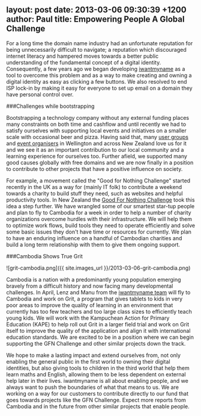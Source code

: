 layout: post
date: 2013-03-06 09:30:39 +1200
author: Paul
title: Empowering People A Global Challenge
----

For a long time the domain name industry had an unfortunate reputation for being unnecessarily difficult to navigate; a reputation which discouraged internet literacy and hampered moves towards a better public understanding of the fundamental concept of a digital identity. Consequently, a few years ago we began developing [iwantmyname](https://iwantmyname.com) as a tool to overcome this problem and as a way to make creating and owning a digital identity as easy as clicking a few buttons. We also resolved to end ISP lock-­in by making it easy for everyone to set up email on a domain they have personal control over.

###Challenges while bootstrapping

Bootstrapping a technology company without any external funding places many constraints on both time and cashflow and until recently we had to satisfy ourselves with supporting local events and initiatives on a smaller scale with occasional beer and pizza. Having said that, many [user groups](http://www.meetup.com/WellingtonJS/) and [event organisers](http://wellington.startupweekend.org) in Wellington and across New Zealand love us for it and we see it as an important contribution to our local community and a learning experience for ourselves too. Further afield, we supported many good causes globally with free domains and we are now finally in a position to contribute to other projects that have a positive influence on society.

For example, a movement called the "Good for Nothing Challenge" started recently in the UK as a way for (mainly IT folk) to contribute a weekend towards a charity to build stuff they need, such as websites and helpful productivity tools. In New Zealand the [Good For Nothing Challenge](http://www.gfnchallenge.org/index.html) took this idea a step further. We have wrangled some of our smartest star-t­up people and plan to fly to Cambodia for a week in order to help a number of charity organizations overcome hurdles with their infrastructure. We will help them to optimize work flows, build tools they need to operate efficiently and solve some basic issues they don't have time or resources for currently. We plan to have an enduring influence on a handful of Cambodian charities and build a long term relationship with them to give them ongoing support.

###Cambodia Shows True Grit

![grit-cambodia.png]({{ site.images_url }}/2013-03-06-grit-cambodia.png)

Cambodia is a nation with a predominantly young population emerging bravely from a difficult history and now facing many developmental challenges. In April, Lenz and Manu from the [iwantmyname team](https://iwantmyname.com/about) will fly to Cambodia and work on Grit, a program that gives tablets to kids in very poor areas to improve the quality of learning in an environment that currently has too few teachers and too large class sizes to efficiently teach young kids. We will work with the Kampuchean Action for Primary Education (KAPE) to help roll out Grit in a larger field trial and work on Grit itself to improve the quality of the application and align it with international education standards. We are excited to be in a position where we can begin supporting the GFN Challenge and other similar projects down the track.

We hope to make a lasting impact and extend ourselves from, not only enabling the general public in the first world to owning their digital identities, but also giving tools to children in the third world that help them learn maths and English, allowing them to be less dependent on external help later in their lives. iwantmyname is all about enabling people, and we always want to push the boundaries of what that means to us. We are working on a way for our customers to contribute directly to our fund that goes towards projects like the GFN Challenge. Expect more reports from Cambodia and in the future from other similar projects that enable people.
